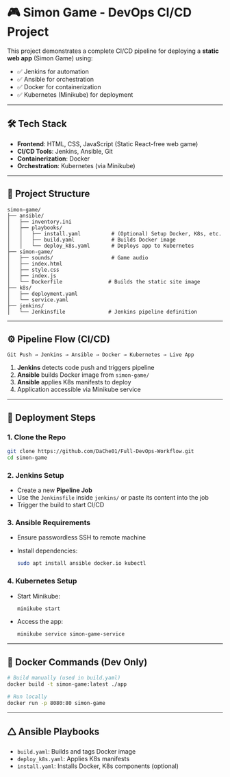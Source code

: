# 🎮 Simon Game - DevOps CI/CD Project

This project demonstrates a complete CI/CD pipeline for deploying a **static web app** (Simon Game) using:

* ✅ Jenkins for automation
* ✅ Ansible for orchestration
* ✅ Docker for containerization
* ✅ Kubernetes (Minikube) for deployment

---

## 🛠️ Tech Stack

* **Frontend**: HTML, CSS, JavaScript (Static React-free web game)
* **CI/CD Tools**: Jenkins, Ansible, Git
* **Containerization**: Docker
* **Orchestration**: Kubernetes (via Minikube)

---

## 📁 Project Structure

```
simon-game/
├── ansible/
│   ├── inventory.ini
│   ├── playbooks/
│   │   ├── install.yaml          # (Optional) Setup Docker, K8s, etc.
│   │   ├── build.yaml            # Builds Docker image
│   │   └── deploy_k8s.yaml       # Deploys app to Kubernetes
├── simon-game/
│   ├── sounds/                   # Game audio
│   ├── index.html
│   ├── style.css
│   ├── index.js
│   └── Dockerfile               # Builds the static site image
├── k8s/
│   ├── deployment.yaml
│   └── service.yaml
├── jenkins/
│   └── Jenkinsfile              # Jenkins pipeline definition
```

---

## ⚙️ Pipeline Flow (CI/CD)

```
Git Push → Jenkins → Ansible → Docker → Kubernetes → Live App
```

1. **Jenkins** detects code push and triggers pipeline
2. **Ansible** builds Docker image from `simon-game/`
3. **Ansible** applies K8s manifests to deploy
4. Application accessible via Minikube service

---

## 🚀 Deployment Steps

### 1. Clone the Repo

```bash
git clone https://github.com/DaChe01/Full-DevOps-Workflow.git
cd simon-game
```

### 2. Jenkins Setup

* Create a new **Pipeline Job**
* Use the `Jenkinsfile` inside `jenkins/` or paste its content into the job
* Trigger the build to start CI/CD

### 3. Ansible Requirements

* Ensure passwordless SSH to remote machine
* Install dependencies:

  ```bash
  sudo apt install ansible docker.io kubectl
  ```

### 4. Kubernetes Setup

* Start Minikube:

  ```bash
  minikube start
  ```

* Access the app:

  ```bash
  minikube service simon-game-service
  ```

---

## 🐳 Docker Commands (Dev Only)

```bash
# Build manually (used in build.yaml)
docker build -t simon-game:latest ./app

# Run locally
docker run -p 8080:80 simon-game
```

---

## 🛆 Ansible Playbooks

* `build.yaml`: Builds and tags Docker image
* `deploy_k8s.yaml`: Applies K8s manifests
* `install.yaml`: Installs Docker, K8s components (optional)

